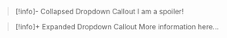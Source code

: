 > [!info]- Collapsed Dropdown Callout
> I am a spoiler!

> [!info]+ Expanded Dropdown Callout
> More information here...